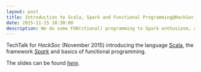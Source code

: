 ```yaml
---
layout: post
title: Introduction to Scala, Spark and Functional Programming@HackSoc Weekly TechTalks.
date: 2015-11-15 18:30:00
description: We do some FUN(ctional) programming to Spark enthusiasm, also BIG DATA!
---
```


TechTalk for _HackSoc_ (November 2015) introducing the language [Scala](http://www.scala-lang.org/), the framework [_Spark_](https://spark.apache.org/) and basics of functional programming.

The slides can be found [_here_](https://github.com/lukeg101/Talks/blob/master/IntroToScalaAndSparkTalk.pdf).

